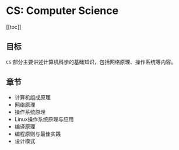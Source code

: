 # CS: Computer Science

[[toc]]

## 目标

`CS` 部分主要讲述计算机科学的基础知识，包括网络原理、操作系统等内容。

## 章节

- 计算机组成原理
- 网络原理
- 操作系统原理
- Linux操作系统原理与应用
- 编译原理
- 编程原则与最佳实践
- 设计模式

